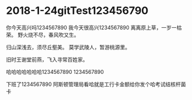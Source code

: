 # 2018-1-24gitTest123456790
你今天高兴吗1234567890
我今天很高兴1234567890
离离原上草，一岁一枯荣。
野火烧不尽，春风吹又生。


归山深浅去，须尽丘壑美。
莫学武陵人，暂游桃源里。


旧时王谢堂前燕，飞入寻常百姓家。



哈哈哈哈哈哈哈1234567890 1234567890

下班了1234567890
阿斯顿管理局看哈就是工行卡金额给你发个哈考试结核杆菌卡 
